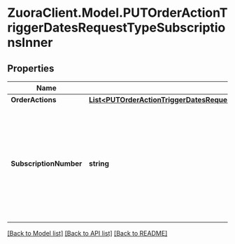 # ZuoraClient.Model.PUTOrderActionTriggerDatesRequestTypeSubscriptionsInner

## Properties

Name | Type | Description | Notes
------------ | ------------- | ------------- | -------------
**OrderActions** | [**List&lt;PUTOrderActionTriggerDatesRequestTypeSubscriptionsInnerOrderActionsInner&gt;**](PUTOrderActionTriggerDatesRequestTypeSubscriptionsInnerOrderActionsInner.md) |  | [optional] 
**SubscriptionNumber** | **string** | Subscription number of a subscription in the &#x60;Pending&#x60; order for which you are to update the triggering dates. For example, A-S00000001.  | 

[[Back to Model list]](../README.md#documentation-for-models) [[Back to API list]](../README.md#documentation-for-api-endpoints) [[Back to README]](../README.md)

